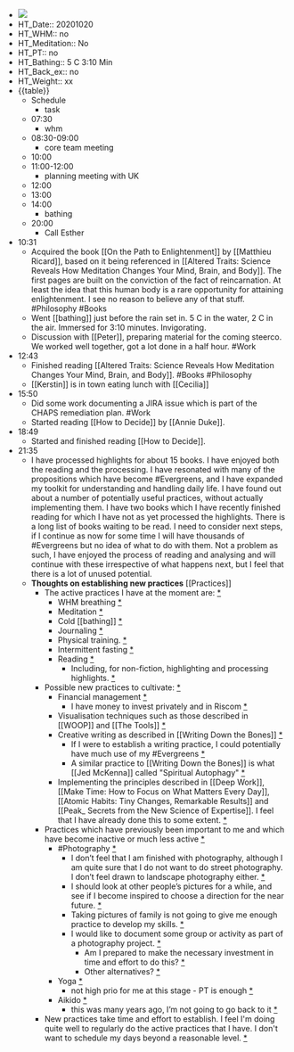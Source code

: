 - ![](https://firebasestorage.googleapis.com/v0/b/firescript-577a2.appspot.com/o/imgs%2Fapp%2FDavidsroam%2FL9uX6yHGAe.png?alt=media&token=67adf1bc-f9ed-47ce-aacc-d0cec8eb3a5e)
- HT_Date:: 20201020
- HT_WHM:: no
- HT_Meditation:: No
- HT_PT:: no
- HT_Bathing:: 5 C 3:10 Min
- HT_Back_ex:: no
- HT_Weight:: xx
- {{table}}
    - Schedule
        - task
    - 07:30
        - whm
    - 08:30-09:00
        - core team meeting
    - 10:00
    - 11:00-12:00
        - planning meeting with UK
    - 12:00
    - 13:00
    - 14:00
        - bathing
    - 20:00
        - Call Esther
-  10:31
    - Acquired the book [[On the Path to Enlightenment]] by [[Matthieu Ricard]], based on it being referenced in [[Altered Traits: Science Reveals How Meditation Changes Your Mind, Brain, and Body]]. The first pages are built on the conviction of the fact of reincarnation. At least the idea that this human body is a rare opportunity for attaining enlightenment. I see no reason to believe any of that stuff. #Philosophy #Books
    - Went [[bathing]] just before the rain set in. 5 C in the water, 2 C in the air. Immersed for 3:10 minutes. Invigorating.
    - Discussion with [[Peter]], preparing material for the coming steerco. We worked well together, got a lot done in a half hour. #Work
-  12:43
    - Finished reading [[Altered Traits: Science Reveals How Meditation Changes Your Mind, Brain, and Body]]. #Books #Philosophy
    - [[Kerstin]] is in town eating lunch with [[Cecilia]]
- 15:50
    - Did some work documenting a JIRA issue which is part of the CHAPS remediation plan. #Work
    - Started reading [[How to Decide]] by [[Annie Duke]].
- 18:49
    - Started and finished reading [[How to Decide]].
- 21:35
    - I have processed highlights for about 15 books. I have enjoyed both the reading and the processing. I have resonated with many of the propositions which have become #Evergreens, and I have expanded my toolkit for understanding and handling daily life. I have found out about a number of potentially useful practices, without actually implementing them. I have two books which I have recently finished reading for which I have not as yet processed the highlights. There is a long list of books waiting to be read. I need to consider next steps, if I continue as now for some time I will have thousands of #Evergreens but no idea of what to do with them. Not a problem as such, I have enjoyed the process of reading and analysing and will continue with these irrespective of what happens next, but I feel that there is a lot of unused potential.
    - **Thoughts on establishing new practices** [[Practices]]
        - The active practices I have at the moment are: [*](((uZ-P-fLfn)))
            - WHM breathing [*](((Q3kDS8FrB)))
            - Meditation [*](((DHxjpq5kz)))
            - Cold [[bathing]] [*](((rHrFPNjfn)))
            - Journaling [*](((xCKZQinSr)))
            - Physical training. [*](((vC5ThHe63)))
            - Intermittent fasting [*](((7XPKOL7kK)))
            - Reading  [*](((U4wFmRA5C)))
                - Including, for non-fiction, highlighting and processing highlights. [*](((UyEr6iG9-)))
        - Possible new practices to cultivate: [*](((RIdMBn-cY)))
            - Financial management [*](((u5OccrG9M)))
                - I have money to invest privately and in Riscom [*](((bN_2HqBFP)))
            - Visualisation techniques such as those described in [[WOOP]] and [[The Tools]] [*](((pguLd19D9)))
            - Creative writing as described in [[Writing Down the Bones]] [*](((xsypMNK3A)))
                - If I were to establish a writing practice, I could potentially have much use of my #Evergreens [*](((M49FjBinm)))
                - A similar practice to [[Writing Down the Bones]] is what [[Jed McKenna]] called "Spiritual Autophagy" [*](((2huQYxNRo)))
            - Implementing the principles described in [[Deep Work]], [[Make Time: How to Focus on What Matters Every Day]], [[Atomic Habits: Tiny Changes, Remarkable Results]] and [[Peak_ Secrets from the New Science of Expertise]]. I feel that I have already done this to some extent. [*](((hnpxaRBUt)))
        - Practices which have previously been important to me and which have become inactive or much less active [*](((kFv78KfPN)))
            - #Photography [*](((d_rS-NBE3)))
                - I don’t feel that I am finished with photography, although I am quite sure that I do not want to do street photography. I don’t feel drawn to landscape photography either. [*](((hOqj97VzY)))
                - I should look at other people’s pictures for a while, and see if I become inspired to choose a direction for the near future.  [*](((ifcz7iRfC)))
                - Taking pictures of family is not going to give me enough practice to develop my skills. [*](((kaTXSJmOH)))
                - I would like to document some group or activity as part of a photography project.  [*](((0cCXdOB78)))
                    - Am I prepared to make the necessary investment in time and effort to do this? [*](((yUK_y4B1N)))
                    - Other alternatives? [*](((t8cueKGGn)))
            - Yoga  [*](((Rx7HLqbD_)))
                - not high prio for me at this stage - PT is enough [*](((fvgX3w5Jr)))
            - Aikido  [*](((_DXt6jn4X)))
                - this was many years ago, I’m not going to go back to it [*](((65IWPzPdo)))
        - New practices take time and effort to establish. I feel I'm doing quite well to regularly do the active practices that I have. I don't want to schedule my days beyond a reasonable level. [*](((MMRBvfTIm)))
